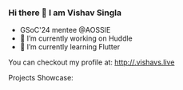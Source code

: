 ### Hi there 👋 I am Vishav Singla

- GSoC'24 mentee @AOSSIE
- 🔭 I’m currently working on Huddle 
- 🌱 I’m currently learning Flutter

You can checkout my profile at: [http://.vishavs.live](www.vishavs.live)

Projects Showcase:

